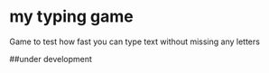 # my typing game
Game to test how fast you can type text without missing any letters

##under development

